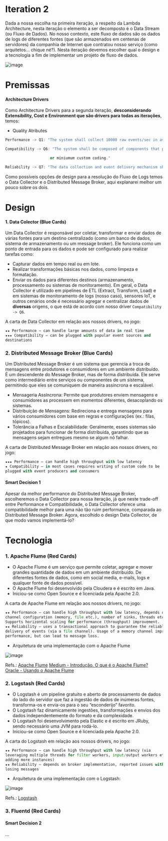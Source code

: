 # Iteration 2

Dada a nossa escolha na primeira iteração, a respeito da Lambda Architecture, nesta iteração o elemento a ser decomposto é o Data Stream (ou Fluxo de Dados).
No nosso contexto, este fluxo de dados são os dados de logs de diferentes fontes (que são armazenados em centenas de servidores) da companhia de Internet que contratou nosso serviço (como arquitetos... chique né?).
Nesta iteração devemos escolher qual o design e a tecnologia a fim de implementar um projeto de fluxo de dados.

![image](https://github.com/user-attachments/assets/a4289cfd-0eb5-4c48-848e-f0c06aed99ed)


# Premissas
#### Architecture Drivers
Como Architecture Drivers para a segunda iteração, **desconsiderando Extensibility, Cost e Environment que são drivers para todas as iterações**, temos:

* Quality Atributes
```cpp  
Performance -> Q1: "The system shall collect 10000 raw events/sec in average from up to 300 web servers."

Compatibility -> Q6: "The system shall be composed of components that peferably integrate to each other with no

                    or miniumum custom coding." 

Reliability -> Q7: "The data collection and event delivery mechanism shall be reliable (no message loss)"
```

Como possíveis opções de design para a resolução do Fluxo de Logs temos o Data Collector e o Distributed Message Broker, aqui explanarei melhor um pouco sobre os dois.

# Design

#### 1. Data Colector (Blue Cards)
Um Data Collector é responsável por coletar, transformar e enviar dados de várias fontes para um destino centralizado (como um banco de dados, sistema de armazenamento ou um message broker). Ele funciona como um ponto de entrada para os dados e pode ser configurado para realizar tarefas como:

* Capturar dados em tempo real ou em lote.
* Realizar transformações básicas nos dados, como limpeza e formatação.
* Enviar os dados para diferentes destinos (armazenamento, processamento ou sistemas de monitoramento).
Em geral, o Data Collector é utilizado em pipelines de ETL (Extract, Transform, Load) e em sistemas de monitoramento de logs (nosso caso), sensores IoT, e outros cenários onde é necessário agregar e centralizar dados de **diversas** origens, o que está de acordo com nosso driver ```Compatibility -> Q6```.

A carta de Data Collector em relação aos nossos drivers, no jogo:
```python
★★ Performance – can handle large amounts of data in real time
★★★ Compatibility – can be plugged with popular event sources and 
destinations
```

### 2. Distributed Message Broker (Blue Cards)
Um Distributed Message Broker é um sistema que gerencia a troca de mensagens entre produtores e consumidores em um ambiente distribuído. É um descendente do Message Broker, mas de forma distribuída. Ele serve como intermediário entre serviços ou componentes de um sistema, permitindo que eles se comuniquem de maneira assíncrona e escalável.

* Mensageria Assíncrona: Permite que produtores enviem mensagens e consumidores as processem em momentos diferentes, desacoplando os sistemas.
* Distribuição de Mensagens: Redireciona e entrega mensagens para vários consumidores com base em regras e configurações (ex.: filas, tópicos).
* Tolerância a Falhas e Escalabilidade: Geralmente, esses sistemas são projetados para funcionar de forma distribuída, garantindo que as mensagens sejam entregues mesmo se algum nó falhar.

A carta de Distributed Message Broker em relação aos nossos drivers, no jogo:
```python
★★★ Performance – can handle high throughput with low latency
★ Compatibility – in most cases requires writing of custom code to be 
plugged with event producers and consumers
```

#### Smart Decision 1
Apesar da melhor performance do Distributed Message Broker, escolheremos o Data Collector para nossa iteração, já que neste trade-off entre Performance e Compatibilidade, o Data Collector oferece uma compatibilidade melhor para uma não tão ruim performance, comparada ao Distributed Message Broker. Agora, escolhido o design Data Collector, de que modo vamos implementá-lo?

# Tecnologia
### 1. Apache Flume (Red Cards)
* O Apache Flume é um serviço que permite coletar, agregar e mover grandes quantidade de dados em um ambiente distribuído. De diferentes fontes de dados, como em social media, e-mails, logs e qualquer fonte de dados possível.
* O Apache Flume foi desenvolvido pela Cloudera e é escrito em Java.
* Iniciou-se como Open Source e é licenciada pela Apache 2.0.
  
A carta de Apache Flume em relação aos nossos drivers, no jogo:
```python
★★ Performance – can handle high throughput with low latency, depends on
channel configuration (memory, file etc.), number of sinks, threads etc.
Supports horizontal scaling for performance (throughput) improvement.
★★ Reliability – uses a transactional approach to guarantee the reliable
delivery of events (via a file channel). Usage of a memory channel improves
performance, but can lead to message loss.
```
* Arquitetura de uma implementação com o Apache Flume
  
![image](https://github.com/user-attachments/assets/da06a2d5-f470-4b79-988a-d90e04cb1d1d)

Refs.:
[Apache Flume](https://flume.apache.org/FlumeUserGuide.html)
[Medium - Introdução. O que é o Apache Flume?](https://medium.com/apache-flume/introdu%C3%A7%C3%A3o-b5c0c97b5634)
[Oracle - Usando o Apache Flume](https://docs.oracle.com/pt-br/iaas/Content/bigdata/hadoop-odh-flume.htm)
### 2. Logstash (Red Cards)
* O Logstash é um pipeline gratuito e aberto de processamento de dados do lado do servidor que faz a ingestão de dados de inúmeras fontes, transforma-os e envia-os para o seu “esconderijo” favorito.
* O Logstash faz dinamicamente ingestões, transformações e envios dos dados independentemente do formato e da complexidade.
* O Logstash  foi desenvolvimento pela Elastic e é escrito em JRuby, sendo necessário uma JVM para rodá-lo.
* Iniciou-se como Open Source e é licenciada pela Apache 2.0.

A carta do Logstash em relação aos nossos drivers, no jogo:
```python
★★ Performance – can handle high throughput with low latency (via
leveraging multiple threads for filter workers, input/output workers etc.,
adding more instances)
★★ Reliability – depends on broker implementation, reported issues with
losing messages
```
  
  * Arquitetura de uma implementação com o Logstash:
    
![image](https://github.com/user-attachments/assets/527ec72d-f8f7-42ad-aaa2-f90d0646b457)

Refs.:
[Logstash](https://www.elastic.co/pt/logstash)

### 3. Fluentd (Red Cards)




#### Smart Decision 2
...


